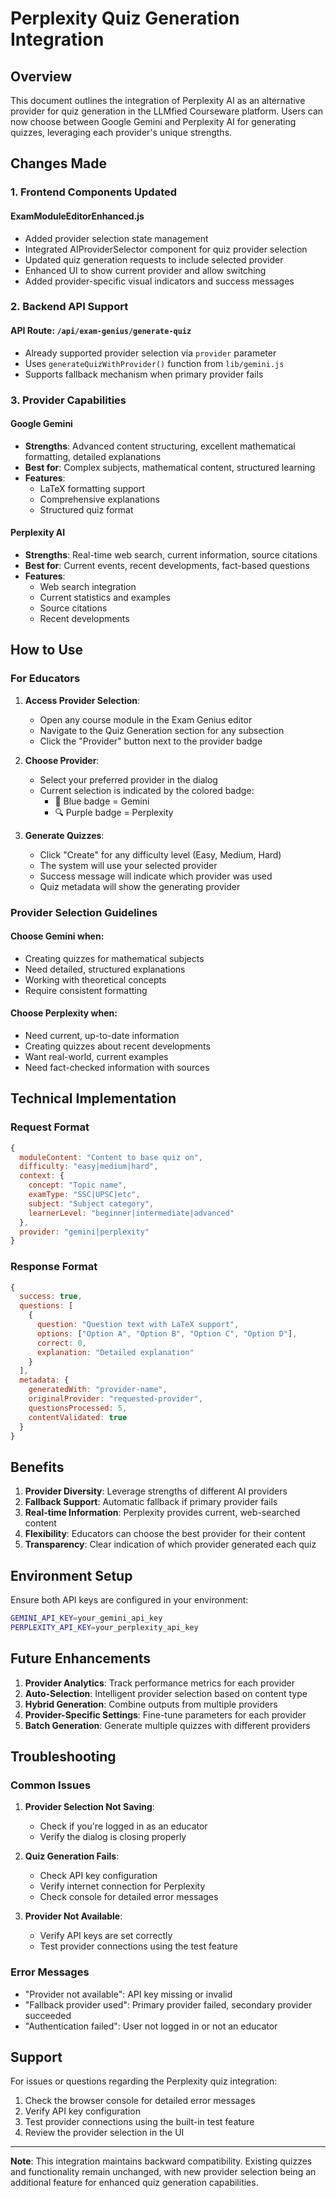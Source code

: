 # Perplexity Quiz Generation Integration

## Overview

This document outlines the integration of Perplexity AI as an alternative provider for quiz generation in the LLMfied Courseware platform. Users can now choose between Google Gemini and Perplexity AI for generating quizzes, leveraging each provider's unique strengths.

## Changes Made

### 1. Frontend Components Updated

#### ExamModuleEditorEnhanced.js

- Added provider selection state management
- Integrated AIProviderSelector component for quiz provider selection
- Updated quiz generation requests to include selected provider
- Enhanced UI to show current provider and allow switching
- Added provider-specific visual indicators and success messages

### 2. Backend API Support

#### API Route: `/api/exam-genius/generate-quiz`

- Already supported provider selection via `provider` parameter
- Uses `generateQuizWithProvider()` function from `lib/gemini.js`
- Supports fallback mechanism when primary provider fails

### 3. Provider Capabilities

#### Google Gemini

- **Strengths**: Advanced content structuring, excellent mathematical formatting, detailed explanations
- **Best for**: Complex subjects, mathematical content, structured learning
- **Features**:
  - LaTeX formatting support
  - Comprehensive explanations
  - Structured quiz format

#### Perplexity AI

- **Strengths**: Real-time web search, current information, source citations
- **Best for**: Current events, recent developments, fact-based questions
- **Features**:
  - Web search integration
  - Current statistics and examples
  - Source citations
  - Recent developments

## How to Use

### For Educators

1. **Access Provider Selection**:

   - Open any course module in the Exam Genius editor
   - Navigate to the Quiz Generation section for any subsection
   - Click the "Provider" button next to the provider badge

2. **Choose Provider**:

   - Select your preferred provider in the dialog
   - Current selection is indicated by the colored badge:
     - 🧠 Blue badge = Gemini
     - 🔍 Purple badge = Perplexity

3. **Generate Quizzes**:
   - Click "Create" for any difficulty level (Easy, Medium, Hard)
   - The system will use your selected provider
   - Success message will indicate which provider was used
   - Quiz metadata will show the generating provider

### Provider Selection Guidelines

#### Choose Gemini when:

- Creating quizzes for mathematical subjects
- Need detailed, structured explanations
- Working with theoretical concepts
- Require consistent formatting

#### Choose Perplexity when:

- Need current, up-to-date information
- Creating quizzes about recent developments
- Want real-world, current examples
- Need fact-checked information with sources

## Technical Implementation

### Request Format

```javascript
{
  moduleContent: "Content to base quiz on",
  difficulty: "easy|medium|hard",
  context: {
    concept: "Topic name",
    examType: "SSC|UPSC|etc",
    subject: "Subject category",
    learnerLevel: "beginner|intermediate|advanced"
  },
  provider: "gemini|perplexity"
}
```

### Response Format

```javascript
{
  success: true,
  questions: [
    {
      question: "Question text with LaTeX support",
      options: ["Option A", "Option B", "Option C", "Option D"],
      correct: 0,
      explanation: "Detailed explanation"
    }
  ],
  metadata: {
    generatedWith: "provider-name",
    originalProvider: "requested-provider",
    questionsProcessed: 5,
    contentValidated: true
  }
}
```

## Benefits

1. **Provider Diversity**: Leverage strengths of different AI providers
2. **Fallback Support**: Automatic fallback if primary provider fails
3. **Real-time Information**: Perplexity provides current, web-searched content
4. **Flexibility**: Educators can choose the best provider for their content
5. **Transparency**: Clear indication of which provider generated each quiz

## Environment Setup

Ensure both API keys are configured in your environment:

```bash
GEMINI_API_KEY=your_gemini_api_key
PERPLEXITY_API_KEY=your_perplexity_api_key
```

## Future Enhancements

1. **Provider Analytics**: Track performance metrics for each provider
2. **Auto-Selection**: Intelligent provider selection based on content type
3. **Hybrid Generation**: Combine outputs from multiple providers
4. **Provider-Specific Settings**: Fine-tune parameters for each provider
5. **Batch Generation**: Generate multiple quizzes with different providers

## Troubleshooting

### Common Issues

1. **Provider Selection Not Saving**:

   - Check if you're logged in as an educator
   - Verify the dialog is closing properly

2. **Quiz Generation Fails**:

   - Check API key configuration
   - Verify internet connection for Perplexity
   - Check console for detailed error messages

3. **Provider Not Available**:
   - Verify API keys are set correctly
   - Test provider connections using the test feature

### Error Messages

- "Provider not available": API key missing or invalid
- "Fallback provider used": Primary provider failed, secondary provider succeeded
- "Authentication failed": User not logged in or not an educator

## Support

For issues or questions regarding the Perplexity quiz integration:

1. Check the browser console for detailed error messages
2. Verify API key configuration
3. Test provider connections using the built-in test feature
4. Review the provider selection in the UI

---

**Note**: This integration maintains backward compatibility. Existing quizzes and functionality remain unchanged, with new provider selection being an additional feature for enhanced quiz generation capabilities.
